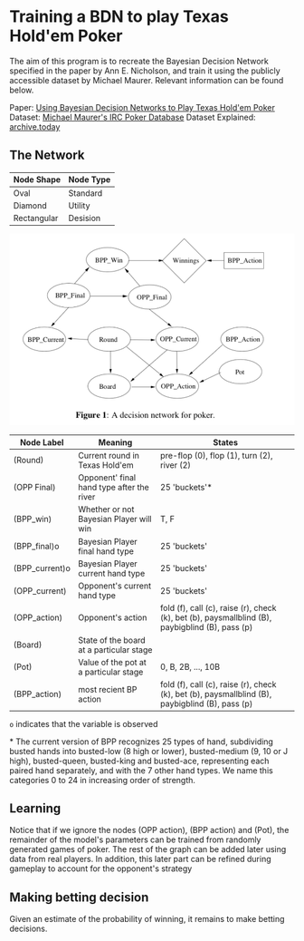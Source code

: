 # Training a BDN to play Texas Hold'em Poker
The aim of this program is to recreate the Bayesian Decision Network specified in the paper by Ann E. Nicholson, and train it using the publicly accessible dataset by Michael Maurer. Relevant information can be found below.

Paper: [Using Bayesian Decision Networks to Play Texas Hold'em Poker](https://www.researchgate.net/publication/228343776_Using_Bayesian_Decision_Networks_to_Play_Texas_Hold%27em_Poker?enrichId=rgreq-7aa589c1fabee2d157fca7791551d4c0-XXX&enrichSource=Y292ZXJQYWdlOzIyODM0Mzc3NjtBUzoxMDY2NjcxODYzMjc1NTJAMTQwMjQ0Mjg0NzA0OQ%3D%3D&el=1_x_3&_esc=publicationCoverPdf)
Dataset: [Michael Maurer's IRC Poker Database](http://poker.cs.ualberta.ca/irc_poker_database.html)
Dataset Explained: [archive.today](http://archive.li/7ztYP)

## The Network

| Node Shape  | Node Type |
| ----------- | --------- |
| Oval        | Standard  |
| Diamond     | Utility   |
| Rectangular | Desision  |

![netowrk structure](./network-structure.png)

| Node Label | Meaning | States |
| --- | --- | --- |
| (Round) | Current round in Texas Hold'em | pre-flop (0), flop (1), turn (2), river (2) |
| (OPP Final) | Opponent' final hand type after the river | 25 'buckets'\* |
| (BPP_win) | Whether or not Bayesian Player will win | T, F |
| (BPP_final)o | Bayesian Player final hand type | 25 'buckets' |
| (BPP_current)o | Bayesian Player current hand type | 25 'buckets' |
| (OPP_current) | Opponent's current hand type | 25 'buckets' |
| (OPP_action) | Opponent's action | fold (f), call (c), raise (r), check (k), bet (b), paysmallblind (B), paybigblind (B), pass (p) |
| (Board) | State of the board at a particular stage |  |
| (Pot) | Value of the pot at a particular stage | 0, B, 2B, ..., 10B  |
| (BPP_action) | most recient BP action | fold (f), call (c), raise (r), check (k), bet (b), paysmallblind (B), paybigblind (B), pass (p) |

`o` indicates that the variable is observed

\* The current version of BPP recognizes 25 types of hand, subdividing busted hands into busted-low (8 high or lower), busted-medium (9, 10 or J high), busted-queen, busted-king and busted-ace, representing each paired hand separately, and with the 7 other hand types. We name this categories 0 to 24 in increasing order of strength.

## Learning

Notice that if we ignore the nodes (OPP action), (BPP action) and (Pot), the remainder of the model's parameters can be trained from randomly generated games of poker. The rest of the graph can be added later using data from real players. In addition, this later part can be refined during gameplay to account for the opponent's strategy

## Making betting decision
Given an estimate of the probability of winning, it remains to make betting decisions.
